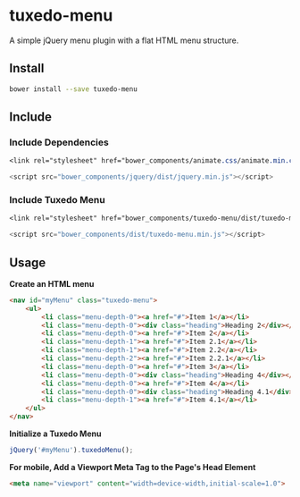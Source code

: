 # tuxedo-menu
A simple jQuery menu plugin with a flat HTML menu structure.

## Install
```bash
bower install --save tuxedo-menu
```

## Include
### Include Dependencies
```css
<link rel="stylesheet" href="bower_components/animate.css/animate.min.css">
```

```javascript
<script src="bower_components/jquery/dist/jquery.min.js"></script>
```

### Include Tuxedo Menu
```css
<link rel="stylesheet" href="bower_components/tuxedo-menu/dist/tuxedo-menu.min.css" />
```

```javascript
<script src="bower_components/dist/tuxedo-menu.min.js"></script>
```


## Usage
__Create an HTML menu__
```html
<nav id="myMenu" class="tuxedo-menu">
    <ul>
        <li class="menu-depth-0"><a href="#">Item 1</a></li>
        <li class="menu-depth-0"><div class="heading">Heading 2</div></li>
        <li class="menu-depth-0"><a href="#">Item 2</a></li>
        <li class="menu-depth-1"><a href="#">Item 2.1</a></li>
        <li class="menu-depth-1"><a href="#">Item 2.2</a></li>
        <li class="menu-depth-2"><a href="#">Item 2.2.1</a></li>
        <li class="menu-depth-0"><a href="#">Item 3</a></li>
        <li class="menu-depth-0"><div class="heading">Heading 4</div></li>
        <li class="menu-depth-0"><a href="#">Item 4</a></li>
        <li class="menu-depth-0"><div class="heading">Heading 4.1</div></li>
        <li class="menu-depth-1"><a href="#">Item 4.1</a></li>
    </ul>
</nav>
```

__Initialize a Tuxedo Menu__
```javascript
jQuery('#myMenu').tuxedoMenu();
```

__For mobile, Add a Viewport Meta Tag to the Page's Head Element__
```html
<meta name="viewport" content="width=device-width,initial-scale=1.0">
```
